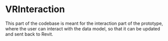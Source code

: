 # VRInteraction

This part of the codebase is meant for
the interaction part of the prototype, where the
user can interact with the data model, so that it can
be updated and sent back to Revit. 
